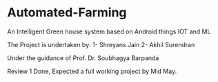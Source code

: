 # Automated-Farming
An Intelligent Green house system based on Android things IOT and ML

The Project is undertaken by:
1- Shreyans Jain
2- Akhil Surendran

Under the guidance of Prof. Dr. Soubhagya Barpanda

Review 1 Done, Expected a full working project by Mid May.

